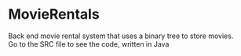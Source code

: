 # MovieRentals
Back end movie rental system that uses a binary tree to store movies. <br/>
Go to the SRC file to see the code, written in Java
